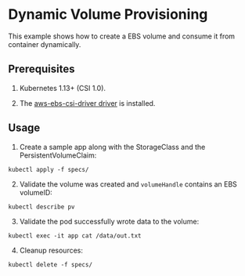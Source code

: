 # Dynamic Volume Provisioning
This example shows how to create a EBS volume and consume it from container dynamically.

## Prerequisites

1. Kubernetes 1.13+ (CSI 1.0).

1. The [aws-ebs-csi-driver driver](https://github.com/c2devel/aws-ebs-csi-driver) is installed.

## Usage

1. Create a sample app along with the StorageClass and the PersistentVolumeClaim:
```
kubectl apply -f specs/
```

2. Validate the volume was created and `volumeHandle` contains an EBS volumeID:
```
kubectl describe pv
```

3. Validate the pod successfully wrote data to the volume:
```
kubectl exec -it app cat /data/out.txt
```

4. Cleanup resources:
```
kubectl delete -f specs/
```
